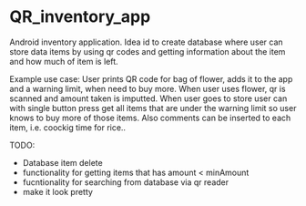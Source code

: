 # QR_inventory_app

Android inventory application.
Idea id to create database where user can store data items by using qr codes
and getting information about the item and how much of item is left.

Example use case:
User prints QR code for bag of flower, adds it to the app and a warning limit, 
when need to buy more.
When user uses flower, qr is scanned and amount taken is imputted.
When user goes to store user can with single button press get all items that are
under the warning limit so user knows to buy more of those items.
Also comments can be inserted to each item, i.e. coockig time for rice..

TODO:
- Database item delete
- functionality for getting items that has amount < minAmount
- fucntionality for searching from database via qr reader
- make it look pretty
